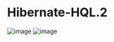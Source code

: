 # Hibernate-HQL.2
![image](https://user-images.githubusercontent.com/107072477/228780982-536e84b0-368e-4f85-9ba2-9ab76fe25966.png)
![image](https://user-images.githubusercontent.com/107072477/228781051-74b35b26-ae81-4c0d-96d6-ae1467daba63.png)
